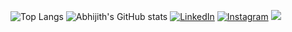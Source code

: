 ![Top Langs](https://github-readme-stats.vercel.app/api/top-langs/?username=Abhijith7711&layout=compact&theme=radical)
![Abhijith's GitHub stats](https://github-readme-stats.vercel.app/api?username=Abhijith7711&show_icons=true&theme=radical)
[![LinkedIn](https://img.shields.io/badge/LinkedIn-0077B5?style=for-the-badge&logo=linkedin&logoColor=white)](https://www.linkedin.com/in/Abhijithm7711)
[![Instagram](https://img.shields.io/badge/Instagram-E4405F?style=for-the-badge&logo=instagram&logoColor=white)](https://www.instagram.com/abhii.__._)
[![](https://visitcount.itsvg.in/api?id=Abhijith7711&label=Profile%20Views&color=2&icon=0&pretty=false)](https://visitcount.itsvg.in)



